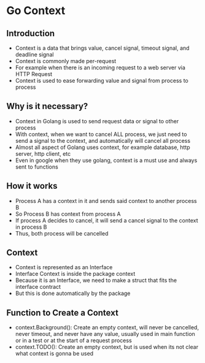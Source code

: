 # Go Context

## Introduction
- Context is a data that brings value, cancel signal, timeout signal, and deadline signal
- Context is commonly made per-request
- For example when there is an incoming request to a web server via HTTP Request
- Context is used to ease forwarding value and signal from process to process

## Why is it necessary?
- Context in Golang is used to send request data or signal to other process
- With context, when we want to cancel ALL process, we just need to send a signal to the context, and automatically will cancel all process
- Almost all aspect of Golang uses context, for example database, http server, http client, etc
- Even in google when they use golang, context is a must use and always sent to functions

## How it works
- Process A has a context in it and sends said context to another process B
- So Process B has context from process A
- If process A decides to cancel, it will send a cancel signal to the context in process B
- Thus, both process will be cancelled

## Context
- Context is represented as an Interface
- Interface Context is inside the package context
- Because it is an Interface, we need to make a struct that fits the interface contract
- But this is done automatically by the package

## Function to Create a Context
- context.Background(): Create an empty context, will never be cancelled, never timeout, and never have any value, usually used in main function or in a test or at the start of a request process
- context.TODO(): Create an empty context, but is used when its not clear what context is gonna be used